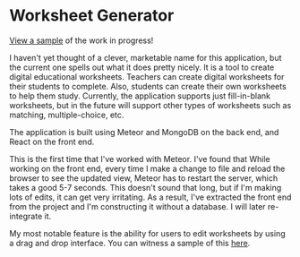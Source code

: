 # Worksheet Generator
[View a sample](https://saanderson1987.github.io/worksheet-generator-sample/) of the work in progress!

I haven't yet thought of a clever, marketable name for this application, but the current one spells out what it does pretty nicely. It is a tool to create digital educational worksheets. Teachers can create digital worksheets for their students to complete. Also, students can create their own worksheets to help them study. Currently, the application supports just fill-in-blank worksheets, but in the future will support other types of worksheets such as matching, multiple-choice, etc.

The application is built using Meteor and MongoDB on the back end, and React on the front end.

This is the first time that I've worked with Meteor. I've found that While working on the front end, every time I make a change to file and reload the browser to see the updated view, Meteor has to restart the server, which takes a good 5-7 seconds. This doesn't sound that long, but if I'm making lots of edits, it can get very irritating. As a result, I've extracted the front end from the project and I'm constructing it without a database. I will later re-integrate it.

My most notable feature is the ability for users to edit worksheets by using a drag and drop interface. You can witness a sample of this [here](https://saanderson1987.github.io/worksheet-generator-sample/).
